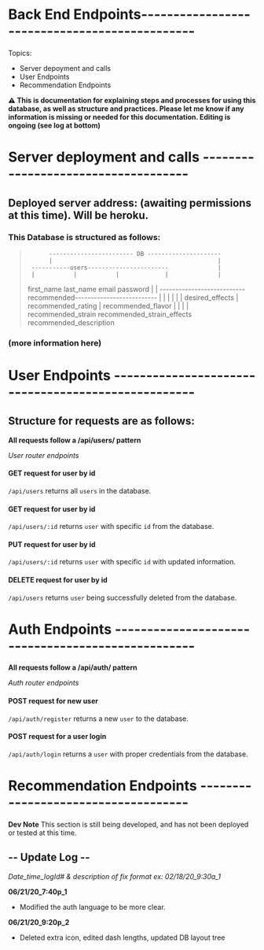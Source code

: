# Back End Endpoints----------------------------------------------

Topics:

* Server depoyment and calls
* User Endpoints
* Recommendation Endpoints

**⚠️ This is documentation for explaining steps and processes for using this database, as well as structure and practices. Please let me know if any information is missing or needed for this documentation. Editing is ongoing (see log at bottom)**


# Server deployment and calls ------------------------------------

## Deployed server address: (awaiting permissions at this time). Will be heroku.

### This Database is structured as follows:

>           ------------------------ DB ---------------------
>           |                                               |
>      -----------users-----------------------              |
>      |           |           |             |              |
> first_name   last_name     email        password          |
>                                                           |
>      ---------------------------recommended--------------------------
>      |          |          |           |           |          |
>desired_effects  |  recommended_rating  |  recommended_flavor  |
>                 |                      |                      |
>  recommended_strain   recommended_strain_effects   recommended_description


### (more information here)



# User Endpoints ---------------------------------------------------

## Structure for requests are as follows:

**All requests follow a /api/users/ pattern**


*User router endpoints*

#### GET request for user by id
`/api/users`
returns all `users` in the database.

#### GET request for user by id
`/api/users/:id`
returns `user` with specific `id` from the database.

#### PUT request for user by id
`/api/users/:id`
returns `user` with specific `id` with updated information.

#### DELETE request for user by id
`/api/users`
returns `user` being successfully deleted from the database.


# Auth Endpoints --------------------------------------------------

**All requests follow a /api/auth/ pattern**


*Auth router endpoints*

#### POST request for new user
`/api/auth/register`
returns a new `user` to the database.

#### POST request for a user login
`/api/auth/login`
returns a `user` with proper credentials from the database.


# Recommendation Endpoints ------------------------------------

**Dev Note** This section is still being developed, and has not been deployed or tested at this time.



## -- Update Log --

*Date_time_logId# & description of fix format*
*ex: 02/18/20_9:30a_1*

**06/21/20_7:40p_1**
- Modified the auth language to be more clear.

**06/21/20_9:20p_2**
- Deleted extra icon, edited dash lengths, updated DB layout tree